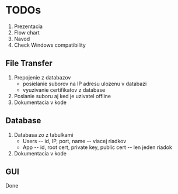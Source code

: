 # TODOs

1. Prezentacia
2. Flow chart 
3. Navod
4. Check Windows compatibility

## File Transfer

1. Prepojenie z databazov
    - posielanie suborov na IP adresu ulozenu v databazi
    - vyuzivanie certifikatov z database
3. Poslanie suboru aj ked je uzivatel offline
4. Dokumentacia v kode


## Database


1. Databasa zo z tabulkami
    - Users -- id, IP, port, name -- viacej riadkov
    - App -- id, root cert, private key, public cert -- len jeden riadok
2. Dokumentacia v kode

## GUI

Done

